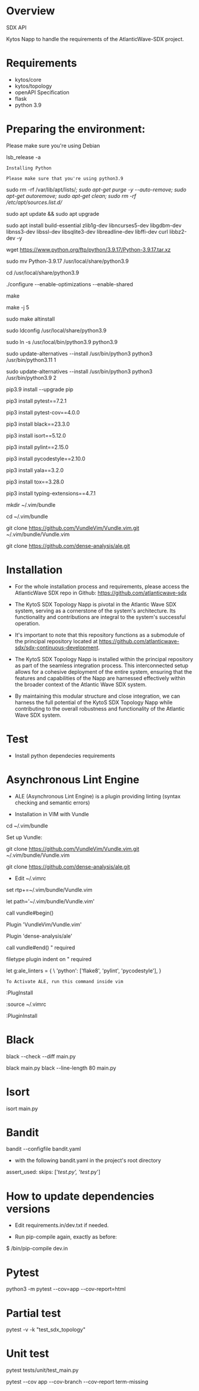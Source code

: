 Overview
========
SDX API

Kytos Napp to handle the requirements of the AtlanticWave-SDX project.

Requirements
============

* kytos/core
* kytos/topology
* openAPI Specification
* flask
* python 3.9

Preparing the environment:
==========================

Please make sure you're using Debian

lsb_release -a


``Installing Python``

``Please make sure that you're using python3.9``

sudo rm -rf /var/lib/apt/lists/*; sudo apt-get purge -y --auto-remove; sudo apt-get autoremove; sudo apt-get clean;
sudo rm -rf /etc/apt/sources.list.d/*

sudo apt update && sudo apt upgrade

sudo apt install build-essential zlib1g-dev libncurses5-dev libgdbm-dev libnss3-dev libssl-dev libsqlite3-dev libreadline-dev libffi-dev curl libbz2-dev -y

wget https://www.python.org/ftp/python/3.9.17/Python-3.9.17.tar.xz

sudo mv Python-3.9.17 /usr/local/share/python3.9

cd /usr/local/share/python3.9

./configure --enable-optimizations --enable-shared

make

make -j 5

sudo make altinstall

sudo ldconfig /usr/local/share/python3.9

sudo ln -s /usr/local/bin/python3.9 python3.9

sudo update-alternatives --install /usr/bin/python3 python3 /usr/bin/python3.11 1

sudo update-alternatives --install /usr/bin/python3 python3 /usr/bin/python3.9 2

pip3.9 install --upgrade pip

pip3 install pytest==7.2.1

pip3 install pytest-cov==4.0.0

pip3 install black==23.3.0

pip3 install isort==5.12.0

pip3 install pylint==2.15.0

pip3 install pycodestyle==2.10.0

pip3 install yala==3.2.0

pip3 install tox==3.28.0

pip3 install typing-extensions==4.7.1

mkdir ~/.vim/bundle

cd ~/.vim/bundle

git clone https://github.com/VundleVim/Vundle.vim.git ~/.vim/bundle/Vundle.vim

git clone https://github.com/dense-analysis/ale.git


Installation 
==========================

* For the whole installation process and requirements, please access the AtlanticWave SDX repo in Github: https://github.com/atlanticwave-sdx

* The KytoS SDX Topology Napp is pivotal in the Atlantic Wave SDX system, serving as a cornerstone of the system's architecture. Its functionality and contributions are integral to the system's successful operation. 

* It's important to note that this repository functions as a submodule of the principal repository located at https://github.com/atlanticwave-sdx/sdx-continuous-development. 

* The KytoS SDX Topology Napp is installed within the principal repository as part of the seamless integration process. This interconnected setup allows for a cohesive deployment of the entire system, ensuring that the features and capabilities of the Napp are harnessed effectively within the broader context of the Atlantic Wave SDX system. 

* By maintaining this modular structure and close integration, we can harness the full potential of the KytoS SDX Topology Napp while contributing to the overall robustness and functionality of the Atlantic Wave SDX system. 


# Test

* Install python dependecies requirements

# Asynchronous Lint Engine

* ALE (Asynchronous Lint Engine) is a plugin providing linting (syntax checking and semantic errors)

* Installation in VIM with Vundle

cd ~/.vim/bundle

Set up Vundle:

git clone https://github.com/VundleVim/Vundle.vim.git ~/.vim/bundle/Vundle.vim

git clone https://github.com/dense-analysis/ale.git

* Edit ~/.vimrc

set rtp+=~/.vim/bundle/Vundle.vim

let path='~/.vim/bundle/Vundle.vim'

call vundle#begin()

Plugin 'VundleVim/Vundle.vim'

Plugin 'dense-analysis/ale'

call vundle#end()            " required

filetype plugin indent on    " required

let g:ale_linters = {
        \   'python': ['flake8', 'pylint', 'pycodestyle'],
        \}


``To Activate ALE, run this command inside vim``

:PlugInstall

:source ~/.vimrc

:PluginInstall

# Black

black --check --diff main.py

black main.py
black --line-length 80 main.py

# Isort

isort main.py

# Bandit

bandit --configfile bandit.yaml

* with the following bandit.yaml in the project's root directory

assert_used:
  skips: ['*_test.py', 'test_*.py']


# How to update dependencies versions

* Edit requirements.in/dev.txt if needed.

* Run pip-compile again, exactly as before:

$ <venv>/bin/pip-compile dev.in

# Pytest

python3 -m pytest --cov=app --cov-report=html

# Partial test

pytest -v -k "test_sdx_topology"

# Unit test

pytest tests/unit/test_main.py

pytest --cov app --cov-branch --cov-report term-missing
